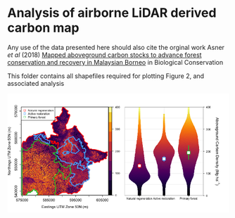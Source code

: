 # Analysis of airborne LiDAR derived carbon map

Any use of the data presented here should also cite the orginal work Asner _et al_ (2018) [Mapped aboveground carbon stocks to advance forest conservation and recovery in Malaysian Borneo](https://doi.org/10.1016/j.biocon.2017.10.020) in Biological Conservation

This folder contains all shapefiles required for plotting Figure 2, and associated analysis

![Fig 2](https://raw.githubusercontent.com/PhilipsonChristopher/CarbonRecovery/master/Fig2/Fig2_lowRes.tiff)

